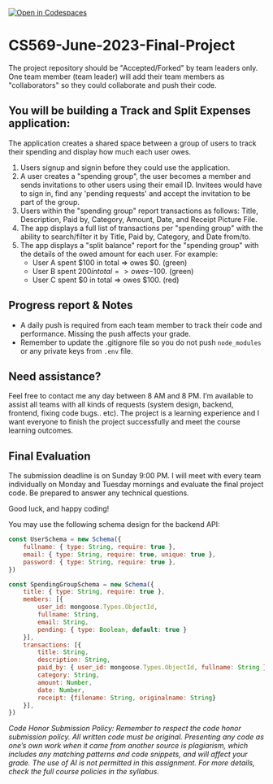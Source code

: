 [![Open in Codespaces](https://classroom.github.com/assets/launch-codespace-7f7980b617ed060a017424585567c406b6ee15c891e84e1186181d67ecf80aa0.svg)](https://classroom.github.com/open-in-codespaces?assignment_repo_id=11335383)
# CS569-June-2023-Final-Project
The project repository should be "Accepted/Forked" by team leaders only. One team member (team leader) will add their team members as "collaborators" so they could collaborate and push their code.

## You will be building a Track and Split Expenses application:
The application creates a shared space between a group of users to track their spending and display how much each user owes.
1. Users signup and signin before they could use the application.
2. A user creates a "spending group", the user becomes a member and sends invitations to other users using their email ID. Invitees would have to sign in, find any 'pending requests' and accept the invitation to be part of the group. 
3. Users within the "spending group" report transactions as follows: Title, Description, Paid by, Category, Amount, Date, and Receipt Picture File. 
4. The app displays a full list of transactions per "spending group" with the ability to search/filter it by Title, Paid by, Category, and Date from/to.
5. The app displays a "split balance" report for the "spending group" with the details of the owed amount for each user. For example:
    * User A spent $100 in total => owes $0. (green)
    * User B spent $200 in total => owes -$100. (green)
    * User C spent $0 in total => owes $100. (red)
## Progress report & Notes

* A daily push is required from each team member to track their code and performance. Missing the push affects your grade.
* Remember to update the .gitignore file so you do not push `node_modules` or any private keys from `.env` file. 

## Need assistance?

Feel free to contact me any day between 8 AM and 8 PM. I’m available to assist all teams with all kinds of requests (system design, backend, frontend, fixing code bugs.. etc). The project is a learning experience and I want everyone to finish the project successfully and meet the course learning outcomes.

## Final Evaluation 

The submission deadline is on Sunday 9:00 PM. I will meet with every team individually on Monday and Tuesday mornings and evaluate the final project code. Be prepared to answer any technical questions.  

Good luck, and happy coding!

You may use the following schema design for the backend API:
```js
const UserSchema = new Schema({
    fullname: { type: String, require: true },
    email: { type: String, require: true, unique: true },
    password: { type: String, require: true },
})

const SpendingGroupSchema = new Schema({
    title: { type: String, require: true },
    members: [{
        user_id: mongoose.Types.ObjectId,
        fullname: String,
        email: String,
        pending: { type: Boolean, default: true }
    }],
    transactions: [{
        title: String,
        description: String,
        paid_by: { user_id: mongoose.Types.ObjectId, fullname: String },
        category: String,
        amount: Number,
        date: Number,
        receipt: {filename: String, originalname: String}
    }],
})
```

_Code Honor Submission Policy: Remember to respect the code honor submission policy. All written code must be original. Presenting any code as one’s own work when it came from another source is plagiarism, which includes any matching patterns and code snippets, and will affect your grade. The use of AI is not permitted in this assignment. For more details, check the full course policies in the syllabus._
